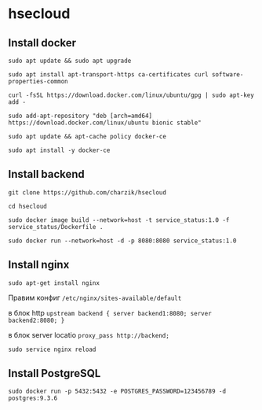 # hsecloud

## Install docker

`sudo apt update && sudo apt upgrade`

`sudo apt install apt-transport-https ca-certificates curl software-properties-common`

`curl -fsSL https://download.docker.com/linux/ubuntu/gpg | sudo apt-key add -`

`sudo add-apt-repository "deb [arch=amd64] https://download.docker.com/linux/ubuntu bionic stable"`

`sudo apt update && apt-cache policy docker-ce`

`sudo apt install -y docker-ce`

## Install backend

`git clone https://github.com/charzik/hsecloud`

`cd hsecloud`

`sudo docker image build --network=host -t service_status:1.0 -f service_status/Dockerfile .`

`sudo docker run --network=host -d -p 8080:8080 service_status:1.0`


## Install nginx 

`sudo apt-get install nginx`

Правим конфиг `/etc/nginx/sites-available/default`

в блок http
`upstream backend {
        server backend1:8080;
        server backend2:8080;
}`

в блок server locatio
`proxy_pass http://backend;`

`sudo service nginx reload`

## Install PostgreSQL


`sudo docker run -p 5432:5432 -e POSTGRES_PASSWORD=123456789 -d postgres:9.3.6`


